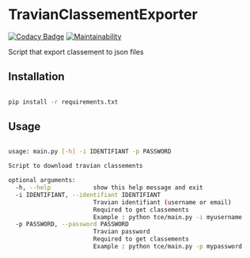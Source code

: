 # TravianClassementExporter

[![Codacy Badge](https://api.codacy.com/project/badge/Grade/3456684829174978b0bab58a1442e227)](https://www.codacy.com/manual/Harkame/TravianClassementExporter?utm_source=github.com&amp;utm_medium=referral&amp;utm_content=Harkame/TravianClassementExporter&amp;utm_campaign=Badge_Grade)
[![Maintainability](https://api.codeclimate.com/v1/badges/d7fa2efd92e6c6ba49a0/maintainability)](https://codeclimate.com/github/Harkame/TravianClassementExporter/maintainability)

Script that export classement to json files

## Installation

``` bash

pip install -r requirements.txt

```

## Usage

``` bash

usage: main.py [-h] -i IDENTIFIANT -p PASSWORD

Script to download travian classements

optional arguments:
  -h, --help            show this help message and exit
  -i IDENTIFIANT, --identifiant IDENTIFIANT
                        Travian identifiant (username or email)
                        Required to get classements
                        Example : python tce/main.py -i myusername
  -p PASSWORD, --password PASSWORD
                        Travian password
                        Required to get classements
                        Example : python tce/main.py -p mypassword

```
